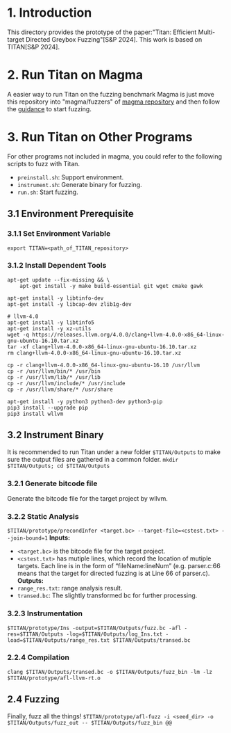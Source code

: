 # 1. Introduction
This directory provides the prototype of the paper:"Titan: Efficient Multi-target Directed Greybox Fuzzing"[S&P 2024]. This work is based on TITAN[S&P 2024].

# 2. Run Titan on Magma
A easier way to run Titan on the fuzzing benchmark Magma is just move this repository into "magma/fuzzers" of [magma repository](https://github.com/HexHive/magma) and then follow the [guidance](https://hexhive.epfl.ch/magma/docs/getting-started.html) to start fuzzing.

# 3. Run Titan on Other Programs
For other programs not included in magma, you could refer to the following scripts to fuzz with Titan.
- `preinstall.sh`: Support environment.
- `instrument.sh`: Generate binary for fuzzing.
- `run.sh`: Start fuzzing.
## 3.1 Environment Prerequisite
### 3.1.1 Set Environment Variable
```export TITAN=<path_of_TITAN_repository>```
### 3.1.2 Install Dependent Tools
```
apt-get update --fix-missing && \
    apt-get install -y make build-essential git wget cmake gawk 

apt-get install -y libtinfo-dev 
apt-get install -y libcap-dev zlib1g-dev

# llvm-4.0
apt-get install -y libtinfo5
apt-get install -y xz-utils
wget -q https://releases.llvm.org/4.0.0/clang+llvm-4.0.0-x86_64-linux-gnu-ubuntu-16.10.tar.xz
tar -xf clang+llvm-4.0.0-x86_64-linux-gnu-ubuntu-16.10.tar.xz
rm clang+llvm-4.0.0-x86_64-linux-gnu-ubuntu-16.10.tar.xz

cp -r clang+llvm-4.0.0-x86_64-linux-gnu-ubuntu-16.10 /usr/llvm
cp -r /usr/llvm/bin/* /usr/bin 
cp -r /usr/llvm/lib/* /usr/lib
cp -r /usr/llvm/include/* /usr/include 
cp -r /usr/llvm/share/* /usr/share

apt-get install -y python3 python3-dev python3-pip
pip3 install --upgrade pip
pip3 install wllvm
```
## 3.2 Instrument  Binary
It is recommended to run Titan under a new folder `$TITAN/Outputs` to make sure the output files are gathered in a common folder.
```mkdir $TITAN/Outputs; cd $TITAN/Outputs```

### 3.2.1 Generate bitcode file
Generate the bitcode file for the target project by wllvm.

### 3.2.2 Static Analysis
```$TITAN/prototype/precondInfer <target.bc> --target-file=<cstest.txt> --join-bound=1```
**Inputs:**
- `<target.bc>` is the bitcode file for the target project.
- `<cstest.txt>` has mutiple lines, which record the location of mutiple targets. Each line is in the form of “fileName:lineNum” (e.g. parser.c:66 means that the target for directed fuzzing is at Line 66 of parser.c).
**Outputs:**
- `range_res.txt`: range analysis result.
- `transed.bc`: The slightly transformed bc for further processing.

### 3.2.3 Instrumentation
```$TITAN/prototype/Ins -output=$TITAN/Outputs/fuzz.bc -afl -res=$TITAN/Outputs -log=$TITAN/Outputs/log_Ins.txt -load=$TITAN/Outputs/range_res.txt $TITAN/Outputs/transed.bc```

### 2.2.4 Compilation
```clang $TITAN/Outputs/transed.bc -o $TITAN/Outputs/fuzz_bin -lm -lz $TITAN/prototype/afl-llvm-rt.o```

## 2.4 Fuzzing
Finally, fuzz all the things!
```$TITAN/prototype/afl-fuzz -i <seed_dir> -o $TITAN/Outputs/fuzz_out -- $TITAN/Outputs/fuzz_bin @@```
